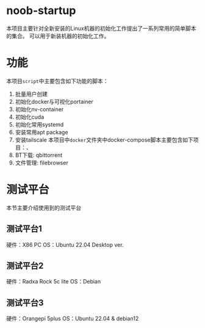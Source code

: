 # noob-startup
本项目主要针对全新安装的Linux机器的初始化工作提出了一系列常用的简单脚本的集合。
可以用于新装机器的初始化工作。
# 功能
本项目`script`中主要包含如下功能的脚本：
1.  批量用户创建
2.  初始化docker与可视化portainer
3.  初始化nv-container
4.  初始化cuda
5.  初始化常用systemd
6.  安装常用apt package
7.  安装tailscale
本项目中`docker`文件夹中docker-compose脚本主要包含如下项目：、
1. BT下载: qbittorrent
2. 文件管理: filebrowser
# 测试平台
本节主要介绍使用到的测试平台
## 测试平台1
硬件：X86 PC
OS：Ubuntu 22.04 Desktop ver.
## 测试平台2
硬件：Radxa Rock 5c lite
OS：Debian
## 测试平台3
硬件：Orangepi 5plus
OS：Ubuntu 22.04 & debian12
